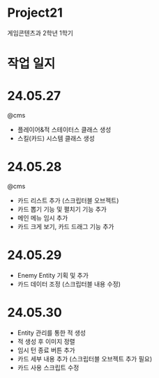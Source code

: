 # Project21
 게임콘텐츠과 2학년 1학기
# 작업 일지
# 24.05.27
@cms
- 플레이어&적 스테이터스 클래스 생성
- 스킬(카드) 시스템 클래스 생성

# 24.05.28
@cms 
- 카드 리스트 추가 (스크립터블 오브젝트)
- 카드 뽑기 기능 및 펼치기 기능 추가
- 메인 메뉴 임시 추가
- 카드 크게 보기, 카드 드래그 기능 추가

# 24.05.29
- Enemy Entity 기획 및 추가
- 카드 데이터 조정 (스크립터블 내용 수정)

# 24.05.30
- Entity 관리를 통한 적 생성
- 적 생성 후 이미지 정렬
- 임시 턴 종료 버튼 추가
- 카드 세부 내용 추가 (스크립터블 오브젝트 추가 필요)
- 카드 사용 스크립트 수정